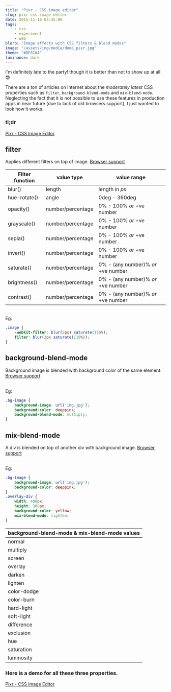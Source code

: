 ```yaml
---
title: "Pixr - CSS image editor"
slug: pixr-css-image-editor
date: 2015-11-16 03:35:00
tags:
    - css
    - experiment
    - web
blurb: "Image effects with CSS filters & blend modes"
image: "/assets/img/media/demo_pixr.jpg"
theme: "#DF816A"
luminance: dark
---
```

I'm definitely late to the party! though it is better than not to show up at all 😎

There are a ton of articles on internet about the *moderately latest* CSS properties such as `filter`, `background-blend-mode` and `mix-blend-mode`. Neglecting the fact that it is not possible to use these features in production apps in near future (due to lack of old browsers support), I just wanted to look how it works.

### tl;dr
<a class="btn btn-theme" href="http://praseetha-kr.github.io/pixr/" target="_blank">Pixr - CSS Image Editor</a>

## filter

Applies different filters on top of image. [Browser support](http://caniuse.com/#search=filter)


| Filter function   | value type        | value range                        |
|-------------------|-------------------|------------------------------------|
| blur()                | length                | length in *px*                     |
| hue-rotate()      | angle             | 0deg - 360deg                      |
| opacity()         | number/percentage | 0% - 100% *or* +ve number          |
| grayscale()           | number/percentage | 0% - 100% *or* +ve number          |
| sepia()               | number/percentage | 0% - 100% *or* +ve number          |
| invert()          | number/percentage | 0% - 100% *or* +ve number          |
| saturate()            | number/percentage | 0% - (any number)% *or* +ve number |
| brightness()      | number/percentage | 0% - (any number)% *or* +ve number |
| contrast()            | number/percentage | 0% - (any number)% *or* +ve number |

<br>Eg:

```css
.image {
    -webkit-filter: blur(2px) saturate(110%);
    filter: blur(2px saturate(110%));
}
```

## background-blend-mode
Background image is blended with background color of the same element. [Browser support](http://caniuse.com/#search=background-blend-mode)

<br>Eg:

```css
.bg-image {
    background-image: url('img.jpg');
    background-color: deeppink;
    background-blend-mode: multiply;
}
```

## mix-blend-mode
A div is blended on top of another div with background image. [Browser support](http://caniuse.com/#search=mix-blend-mode)

<br>Eg:

```css
.bg-image {
    background-image: url('img.jpg');
    background-color: deeppink;
}
.overlay-div {
    width: 400px;
    height: 300px;
    background-color: yellow;
    mix-blend-mode: lighten;
}
```

| background-blend-mode & mix-blend-mode values |
|-----------------------|
| normal                     |
| multiply               |
| screen                     |
| overlay                |
| darken                     |
| lighten                |
| color-dodge            |
| color-burn                 |
| hard-light                 |
| soft-light                 |
| difference                 |
| exclusion                  |
| hue                        |
| saturation                 |
| luminosity                 |


### Here is a demo for all these three properties.
<a class="btn btn-theme" href="http://praseetha-kr.github.io/pixr/" target="_blank">Pixr - CSS Image Editor</a>
